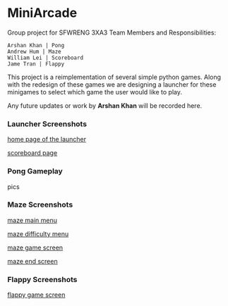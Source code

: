 # MiniArcade

Group project for SFWRENG 3XA3
Team Members and Responsibilities:

    Arshan Khan | Pong  
    Andrew Hum | Maze 
    William Lei | Scoreboard  
    Jame Tran | Flappy

This project is a reimplementation of several simple python games. Along with the redesign of these games we are designing a launcher for these minigames to select which game the user would like to play.

Any future updates or work by **Arshan Khan** will be recorded here.

### Launcher Screenshots

[home page of the launcher](https://github.com/ArshanK/MiniArcade/blob/main/screenshots/launcher_main.jpg?raw=true)

[scoreboard page](https://github.com/ArshanK/MiniArcade/blob/main/screenshots/score_maze.jpg?raw=true)

### Pong Gameplay

pics

### Maze Screenshots

[maze main menu](https://github.com/ArshanK/MiniArcade/blob/main/screenshots/maze_main.jpg?raw=true)

[maze difficulty menu](https://github.com/ArshanK/MiniArcade/blob/main/screenshots/maze_diff.jpg?raw=true)

[maze game screen](https://github.com/ArshanK/MiniArcade/blob/main/screenshots/maze_med.jpg?raw=true)

[maze end screen](https://github.com/ArshanK/MiniArcade/blob/main/screenshots/maze_end.jpg?raw=true)

### Flappy Screenshots

[flappy game screen](https://github.com/ArshanK/MiniArcade/blob/main/screenshots/flappy_main.jpg?raw=true)

